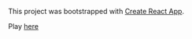 This project was bootstrapped with [Create React App](https://github.com/facebook/create-react-app).

Play [here](https://quizzer5000.herokuapp.com/)